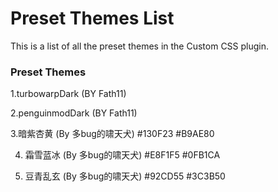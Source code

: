 # Preset Themes List

This is a list of all the preset themes in the Custom CSS plugin.

### Preset Themes

1.turbowarpDark (BY Fath11)

2.penguinmodDark (BY Fath11)

3.暗紫杏黄 (By 多bug的啸天犬) #130F23 #B9AE80

4. 霜雪蓝冰 (By 多bug的啸天犬) #E8F1F5 #0FB1CA

5. 豆青乱玄 (By 多bug的啸天犬) #92CD55 #3C3B50
